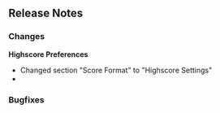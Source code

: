 ## Release Notes


### Changes

**Highscore Preferences**

- Changed section "Score Format" to "Highscore Settings"
- 


### Bugfixes
